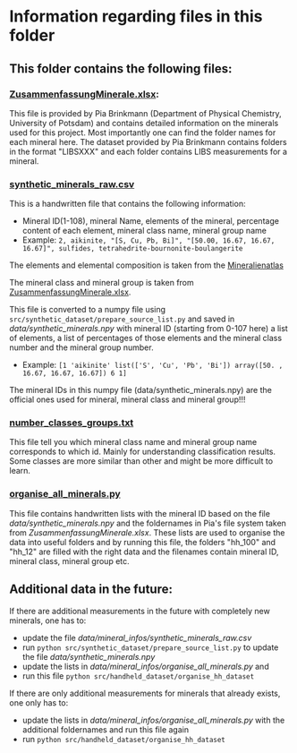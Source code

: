 # Information regarding files in this folder

## This folder contains the following files:

### [ZusammenfassungMinerale.xlsx](ZusammenfassungMinerale.xlsx):
This file is provided by Pia Brinkmann (Department of Physical Chemistry, University of Potsdam) and contains detailed information on the minerals used for this project. Most importantly one can find the folder names for each mineral here.
The dataset provided by Pia Brinkmann contains folders in the format "LIBSXXX" and each folder contains LIBS measurements for a mineral.


### [synthetic_minerals_raw.csv](synthetic_minerals_raw.csv)

This is a handwritten file that contains the following information:

- Mineral ID(1-108), mineral Name, elements of the mineral, percentage content of each element, mineral class name, mineral group name
- Example: `2, aikinite, "[S, Cu, Pb, Bi]", "[50.00, 16.67, 16.67, 16.67]", sulfides, tetrahedrite-bournonite-boulangerite`

The elements and elemental composition is taken from the [Mineralienatlas](https://www.mineralienatlas.de/)

The mineral class and mineral group is taken from [ZusammenfassungMinerale.xlsx](ZusammenfassungMinerale.xlsx).

This file is converted to a numpy file using `src/synthetic_dataset/prepare_source_list.py` and saved in *data/synthetic_minerals.npy* with mineral ID (starting from 0-107 here) a list of elements, a list of percentages of those elements and the mineral class number and the mineral group number.
- Example: `[1 'aikinite' list(['S', 'Cu', 'Pb', 'Bi']) array([50. , 16.67, 16.67, 16.67]) 6 1]`

The mineral IDs in this numpy file (data/synthetic_minerals.npy) are the official ones used for mineral, mineral class and mineral group!!!

### [number_classes_groups.txt](number_classes_groups.txt)

This file tell you which mineral class name and mineral group name corresponds to which id. Mainly for understanding classification results. Some classes are more similar than other and might be more difficult to learn.


### [organise_all_minerals.py](organise_all_minerals.py)

This file contains handwritten lists with the mineral ID based on the file *data/synthetic_minerals.npy* and the foldernames in Pia's file system taken from *ZusammenfassungMinerale.xlsx*.
These lists are used to organise the data into useful folders and by running this file, the folders "hh_100" and "hh_12" are filled with the right data and the filenames contain mineral ID, mineral class, mineral group etc.


## Additional data in the future:

If there are additional measurements in the future with completely new minerals, one has to:
- update the file *data/mineral_infos/synthetic_minerals_raw.csv*
- run `python src/synthetic_dataset/prepare_source_list.py` to update the file *data/synthetic_minerals.npy*
- update the lists in *data/mineral_infos/organise_all_minerals.py* and
- run this file `python src/handheld_dataset/organise_hh_dataset`

If there are only additional measurements for minerals that already exists, one only has to:
- update the lists in *data/mineral_infos/organise_all_minerals.py* with the additional foldernames and run this file again
- run `python src/handheld_dataset/organise_hh_dataset`

